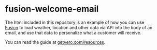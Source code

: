 # fusion-welcome-email

The html included in this repository is an example of how you can use [Fusion](https://getvero.com/fusion) to load weather, location and other data via API into the body of an email, and use that data to personalize what a customer will receive.

You can read the guide at [getvero.com/resources](https://getvero.com/resources/load-data-api-personalise-emails).
